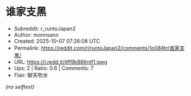 # 谁家支黑

- Subreddit: r_runtoJapan2
- Author: monnsann
- Created: 2025-10-07 07:26:08 UTC
- Permalink: https://reddit.com/r/runtoJapan2/comments/1o084tr/谁家支黑/
- URL: https://i.redd.it/jtff9b886ntf1.jpeg
- Ups: 2 | Ratio: 0.6 | Comments: 7
- Flair: 聊天吹水

_(no selftext)_
